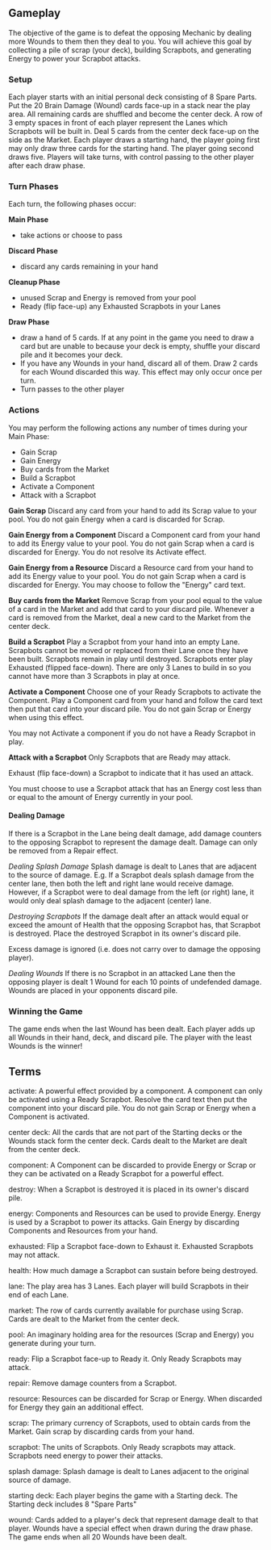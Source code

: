 ## Gameplay

The objective of the game is to defeat the opposing Mechanic by dealing more Wounds to them then they deal to you. You will achieve this goal by collecting a pile of scrap (your deck), building Scrapbots, and generating Energy to power your Scrapbot attacks.

### Setup

Each player starts with an initial personal deck consisting of 8 Spare Parts. Put the 20 Brain Damage (Wound) cards face-up in a stack near the play area. All remaining cards are shuffled and become the center deck. A row of 3 empty spaces in front of each player represent the Lanes which Scrapbots will be built in. Deal 5 cards from the center deck face-up on the side as the Market. Each player draws a starting hand, the player going first may only draw three cards for the starting hand. The player going second draws five. Players will take turns, with control passing to the other player after each draw phase.

### Turn Phases

Each turn, the following phases occur:

**Main Phase**

- take actions or choose to pass

**Discard Phase**

- discard any cards remaining in your hand

**Cleanup Phase**

- unused Scrap and Energy is removed from your pool
- Ready (flip face-up) any Exhausted Scrapbots in your Lanes

**Draw Phase**

- draw a hand of 5 cards. If at any point in the game you need to draw a card but are unable to because your deck is empty, shuffle your discard pile and it becomes your deck.
- If you have any Wounds in your hand, discard all of them. Draw 2 cards for each Wound discarded this way. This effect may only occur once per turn.
- Turn passes to the other player

### Actions

You may perform the following actions any number of times during your Main Phase:

- Gain Scrap
- Gain Energy
- Buy cards from the Market
- Build a Scrapbot
- Activate a Component
- Attack with a Scrapbot

**Gain Scrap**
Discard any card from your hand to add its Scrap value to your pool. You do not gain Energy when a card is discarded for Scrap.

**Gain Energy from a Component**
Discard a Component card from your hand to add its Energy value to your pool. You do not gain Scrap when a card is discarded for Energy. You do not resolve its Activate effect.

**Gain Energy from a Resource**
Discard a Resource card from your hand to add its Energy value to your pool. You do not gain Scrap when a card is discarded for Energy. You may choose to follow the "Energy" card text.

**Buy cards from the Market**
Remove Scrap from your pool equal to the value of a card in the Market and add that card to your discard pile. Whenever a card is removed from the Market, deal a new card to the Market from the center deck.

**Build a Scrapbot**
Play a Scrapbot from your hand into an empty Lane. Scrapbots cannot be moved or replaced from their Lane once they have been built. Scrapbots remain in play until destroyed. Scrapbots enter play Exhausted (flipped face-down). There are only 3 Lanes to build in so you cannot have more than 3 Scrapbots in play at once.

**Activate a Component**
Choose one of your Ready Scrapbots to activate the Component. Play a Component card from your hand and follow the card text then put that card into your discard pile. You do not gain Scrap or Energy when using this effect.

You may not Activate a component if you do not have a Ready Scrapbot in play.

**Attack with a Scrapbot**
Only Scrapbots that are Ready may attack.

Exhaust (flip face-down) a Scrapbot to indicate that it has used an attack.

You must choose to use a Scrapbot attack that has an Energy cost less than or equal to the amount of Energy currently in your pool.

#### Dealing Damage

If there is a Scrapbot in the Lane being dealt damage, add damage counters to the opposing Scrapbot to represent the damage dealt. Damage can only be removed from a Repair effect.

*Dealing Splash Damage*
Splash damage is dealt to Lanes that are adjacent to the source of damage. E.g. If a Scrapbot deals splash damage from the center lane, then both the left and right lane would receive damage. However, if a Scrapbot were to deal damage from the left (or right) lane, it would only deal splash damage to the adjacent (center) lane.

*Destroying Scrapbots*
If the damage dealt after an attack would equal or exceed the amount of Health that the opposing Scrapbot has, that Scrapbot is destroyed. Place the destroyed Scrapbot in its owner's discard pile.

Excess damage is ignored (i.e. does not carry over to damage the opposing player).

*Dealing Wounds*
If there is no Scrapbot in an attacked Lane then the opposing player is dealt 1 Wound for each 10 points of undefended damage. Wounds are placed in your opponents discard pile.


### Winning the Game

The game ends when the last Wound has been dealt. Each player adds up all Wounds in their hand, deck, and discard pile. The player with the least Wounds is the winner!

## Terms

activate: A powerful effect provided by a component. A component can only be activated using a Ready Scrapbot. Resolve the card text then put the component into your discard pile. You do not gain Scrap or Energy when a Component is activated.

center deck: All the cards that are not part of the Starting decks or the Wounds stack form the center deck. Cards dealt to the Market are dealt from the center deck.

component: A Component can be discarded to provide Energy or Scrap or they can be activated on a Ready Scrapbot for a powerful effect.

destroy: When a Scrapbot is destroyed it is placed in its owner's discard pile.

energy: Components and Resources can be used to provide Energy. Energy is used by a Scrapbot to power its attacks. Gain Energy by discarding Components and Resources from your hand.

exhausted: Flip a Scrapbot face-down to Exhaust it. Exhausted Scrapbots may not attack.

health: How much damage a Scrapbot can sustain before being destroyed.

lane: The play area has 3 Lanes. Each player will build Scrapbots in their end of each Lane.

market: The row of cards currently available for purchase using Scrap. Cards are dealt to the Market from the center deck.

pool: An imaginary holding area for the resources (Scrap and Energy) you generate during your turn.

ready: Flip a Scrapbot face-up to Ready it. Only Ready Scrapbots may attack.

repair: Remove damage counters from a Scrapbot.

resource: Resources can be discarded for Scrap or Energy. When discarded for Energy they gain an additional effect.

scrap: The primary currency of Scrapbots, used to obtain cards from the Market. Gain scrap by discarding cards from your hand.

scrapbot: The units of Scrapbots. Only Ready scrapbots may attack. Scrapbots need energy to power their attacks.

splash damage: Splash damage is dealt to Lanes adjacent to the original source of damage.

starting deck: Each player begins the game with a Starting deck. The Starting deck includes 8 "Spare Parts"

wound: Cards added to a player's deck that represent damage dealt to that player. Wounds have a special effect when drawn during the draw phase. The game ends when all 20 Wounds have been dealt.